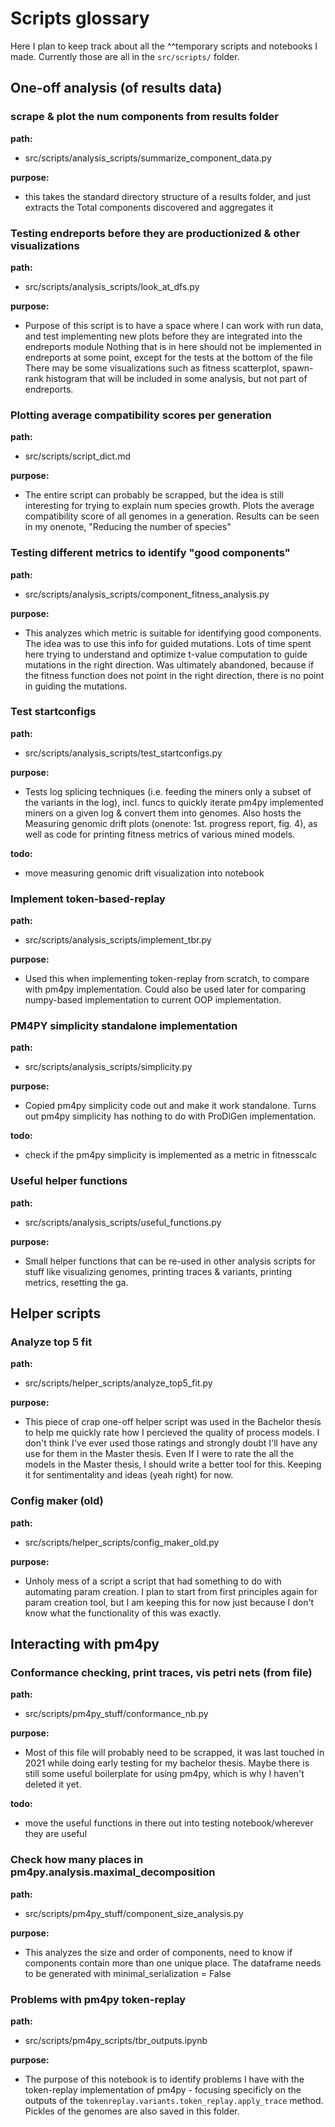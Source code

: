 # Scripts glossary
Here I plan to keep track about all the ^^temporary scripts and notebooks I made. Currently those are all in the `src/scripts/` folder.

## One-off analysis (of results data)

### scrape & plot the num components from results folder
**path:**
* src/scripts/analysis_scripts/summarize_component_data.py

**purpose:**
* this takes the standard directory structure of a results folder, and just extracts the Total components discovered and aggregates it

### Testing endreports before they are productionized & other visualizations
**path:**
* src/scripts/analysis_scripts/look_at_dfs.py

**purpose:**
* Purpose of this script is to have a space where I can work with run data, and test implementing new plots before they are integrated into the endreports module Nothing that is in here should not be implemented in endreports at some point, except for the tests at the bottom of the file There may be some visualizations such as fitness scatterplot, spawn-rank histogram that will be included in some analysis, but not part of endreports.

### Plotting average compatibility scores per generation
**path:**
* src/scripts/script_dict.md

**purpose:**
* The entire script can probably be scrapped, but the idea is still interesting for trying to explain num species growth. Plots the average compatibility score of all genomes in a generation. Results can be seen in my onenote, "Reducing the number of species"

### Testing different metrics to identify "good components"
**path:**
* src/scripts/analysis_scripts/component_fitness_analysis.py

**purpose:**
* This analyzes which metric is suitable for identifying good components. The idea was to use this info for guided mutations. Lots of time spent here trying to understand and optimize t-value computation to guide mutations in the right direction. Was ultimately abandoned, because if the fitness function does not point in the right direction, there is no point in guiding the mutations.

### Test startconfigs
**path:**
* src/scripts/analysis_scripts/test_startconfigs.py

**purpose:**
* Tests log splicing techniques (i.e. feeding the miners only a subset of the variants in the log), incl. funcs to quickly iterate pm4py implemented miners on a given log & convert them into genomes. Also hosts the Measuring genomic drift plots (onenote: 1st.  progress report, fig. 4), as well as code for printing fitness metrics of various mined models. 

**todo:**
* move measuring genomic drift visualization into notebook

### Implement token-based-replay
**path:**
* src/scripts/analysis_scripts/implement_tbr.py

**purpose:**
* Used this when implementing token-replay from scratch, to compare with pm4py implementation. Could also be used later for comparing numpy-based implementation to current OOP implementation.

### PM4PY simplicity standalone implementation
**path:**
* src/scripts/analysis_scripts/simplicity.py

**purpose:**
* Copied pm4py simplicity code out and make it work standalone. Turns out pm4py simplicity has nothing to do with ProDiGen implementation. 

**todo:**
* check if the pm4py simplicity is implemented as a metric in fitnesscalc

### Useful helper functions
**path:**
* src/scripts/analysis_scripts/useful_functions.py

**purpose:**
* Small helper functions that can be re-used in other analysis scripts for stuff like visualizing genomes, printing traces & variants, printing metrics, resetting the ga.

## Helper scripts

### Analyze top 5 fit
**path:**
* src/scripts/helper_scripts/analyze_top5_fit.py

**purpose:**
* This piece of crap one-off helper script was used in the Bachelor thesis to help me quickly rate how I percieved the quality of process models. I don't think I've ever used those ratings and strongly doubt I'll have any use for them in the Master thesis.  Even If I were to rate the all the models in the Master thesis, I should write a better tool for this. Keeping it for sentimentality and ideas (yeah right) for now.

### Config maker (old)
**path:**
* src/scripts/helper_scripts/config_maker_old.py

**purpose:**
* Unholy mess of a script a script that had something to do with automating param creation.  I plan to start from first principles again for param creation tool, but I am keeping this for now just because I don't know what the functionality of this was exactly.

## Interacting with pm4py

### Conformance checking, print traces, vis petri nets (from file)
**path:**
* src/scripts/pm4py_stuff/conformance_nb.py

**purpose:**
* Most of this file will probably need to be scrapped, it was last touched in 2021 while doing early testing for my bachelor thesis. Maybe there is still some useful boilerplate for using pm4py, which is why I haven't deleted it yet.

**todo:**
* move the useful functions in there out into testing notebook/wherever they are useful

### Check how many places in pm4py.analysis.maximal_decomposition
**path:**
* src/scripts/pm4py_stuff/component_size_analysis.py

**purpose:**
* This analyzes the size and order of components, need to know if components contain more than one unique place.  The dataframe needs to be generated with minimal_serialization = False

### Problems with pm4py token-replay
**path:**
* src/scripts/pm4py_scripts/tbr_outputs.ipynb

**purpose:**
* The purpose of this notebook is to identify problems I have with the token-replay implementation of pm4py - focusing specificly on the outputs of the `tokenreplay.variants.token_replay.apply_trace` method.  Pickles of the genomes are also saved in this folder.